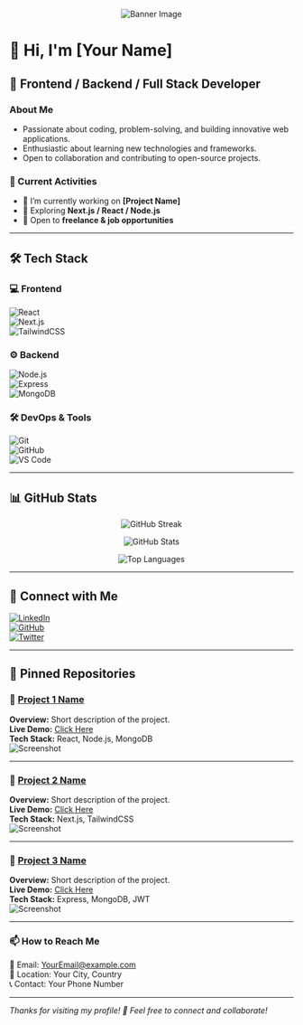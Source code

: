<!-- Banner Image -->
<p align="center">
  <img src="YOUR_BANNER_IMAGE_URL" alt="Banner Image">
</p>

# 👋 Hi, I'm [Your Name]  

## 🚀 Frontend / Backend / Full Stack Developer  

### About Me  
- Passionate about coding, problem-solving, and building innovative web applications.  
- Enthusiastic about learning new technologies and frameworks.  
- Open to collaboration and contributing to open-source projects.  

### 🌱 Current Activities  
- 🔭 I’m currently working on **[Project Name]**  
- 🌱 Exploring **Next.js / React / Node.js**  
- 💬 Open to **freelance & job opportunities**  

---

## 🛠️ Tech Stack  
### 💻 Frontend  
![React](https://img.shields.io/badge/-React-61DAFB?logo=react&logoColor=white&style=flat-square)  
![Next.js](https://img.shields.io/badge/-Next.js-000?logo=next.js&logoColor=white&style=flat-square)  
![TailwindCSS](https://img.shields.io/badge/-TailwindCSS-38B2AC?logo=tailwind-css&logoColor=white&style=flat-square)  

### ⚙️ Backend  
![Node.js](https://img.shields.io/badge/-Node.js-339933?logo=node.js&logoColor=white&style=flat-square)  
![Express](https://img.shields.io/badge/-Express-000?logo=express&logoColor=white&style=flat-square)  
![MongoDB](https://img.shields.io/badge/-MongoDB-47A248?logo=mongodb&logoColor=white&style=flat-square)  

### 🛠️ DevOps & Tools  
![Git](https://img.shields.io/badge/-Git-F05032?logo=git&logoColor=white&style=flat-square)  
![GitHub](https://img.shields.io/badge/-GitHub-181717?logo=github&logoColor=white&style=flat-square)  
![VS Code](https://img.shields.io/badge/-VS%20Code-007ACC?logo=visual-studio-code&logoColor=white&style=flat-square)  

---

## 📊 GitHub Stats  
<p align="center">
  <img src="https://github-readme-streak-stats.herokuapp.com/?user=YOUR_GITHUB_USERNAME&theme=radical" alt="GitHub Streak" />
</p>

<p align="center">
  <img src="https://github-readme-stats.vercel.app/api?username=YOUR_GITHUB_USERNAME&show_icons=true&theme=radical" alt="GitHub Stats" />
</p>

<p align="center">
  <img src="https://github-readme-stats.vercel.app/api/top-langs/?username=YOUR_GITHUB_USERNAME&layout=compact&theme=radical" alt="Top Languages" />
</p>

---

## 🔗 Connect with Me  
[![LinkedIn](https://img.shields.io/badge/-LinkedIn-0077B5?logo=linkedin&logoColor=white&style=flat-square)](YOUR_LINKEDIN_URL)  
[![GitHub](https://img.shields.io/badge/-GitHub-181717?logo=github&logoColor=white&style=flat-square)](https://github.com/YOUR_GITHUB_USERNAME)  
[![Twitter](https://img.shields.io/badge/-Twitter-1DA1F2?logo=twitter&logoColor=white&style=flat-square)](YOUR_TWITTER_URL)  

---

## 📌 Pinned Repositories  
### 🚀 [Project 1 Name](https://github.com/YOUR_GITHUB_USERNAME/PROJECT_1_REPO)
**Overview:** Short description of the project.  
**Live Demo:** [Click Here](YOUR_LIVE_PROJECT_LINK)  
**Tech Stack:** React, Node.js, MongoDB  
![Screenshot](YOUR_PROJECT_1_SCREENSHOT_URL)

---

### 🚀 [Project 2 Name](https://github.com/YOUR_GITHUB_USERNAME/PROJECT_2_REPO)
**Overview:** Short description of the project.  
**Live Demo:** [Click Here](YOUR_LIVE_PROJECT_LINK)  
**Tech Stack:** Next.js, TailwindCSS  
![Screenshot](YOUR_PROJECT_2_SCREENSHOT_URL)

---

### 🚀 [Project 3 Name](https://github.com/YOUR_GITHUB_USERNAME/PROJECT_3_REPO)
**Overview:** Short description of the project.  
**Live Demo:** [Click Here](YOUR_LIVE_PROJECT_LINK)  
**Tech Stack:** Express, MongoDB, JWT  
![Screenshot](YOUR_PROJECT_3_SCREENSHOT_URL)

---

### 📫 How to Reach Me  
📧 Email: [YourEmail@example.com](mailto:YourEmail@example.com)  
📍 Location: Your City, Country  
📞 Contact: Your Phone Number  

---

*Thanks for visiting my profile! 🚀 Feel free to connect and collaborate!*  


<!--
**khbmh/khbmh** is a ✨ _special_ ✨ repository because its `README.md` (this file) appears on your GitHub profile.

Here are some ideas to get you started:

- 🔭 I’m currently working on ...
- 🌱 I’m currently learning ...
- 👯 I’m looking to collaborate on ...
- 🤔 I’m looking for help with ...
- 💬 Ask me about ...
- 📫 How to reach me: ...
- 😄 Pronouns: ...
- ⚡ Fun fact: ...
-->
